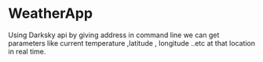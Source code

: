 # WeatherApp
Using Darksky api by giving address in command line we can get parameters like current temperature ,latitude , longitude ..etc at that location in real time.
